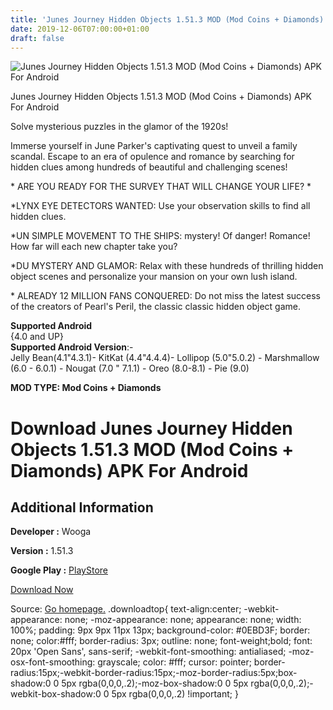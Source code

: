 ```yaml
---
title: 'Junes Journey Hidden Objects 1.51.3 MOD (Mod Coins + Diamonds) APK For Android'
date: 2019-12-06T07:00:00+01:00
draft: false
---
```


![Junes Journey Hidden Objects 1.51.3 MOD (Mod Coins + Diamonds) APK For Android](https://i1.wp.com/apkhome.net/wp-content/uploads/2019/12/Junes-Journey-Hidden-Objects-1.51.3-MOD-Mod-Coins-Diamonds.png "Junes Journey Hidden Objects 1.51.3 MOD (Mod Coins + Diamonds) APK For Android")

  

Junes Journey Hidden Objects 1.51.3 MOD (Mod Coins + Diamonds) APK For Android

Solve mysterious puzzles in the glamor of the 1920s!

Immerse yourself in June Parker's captivating quest to unveil a family scandal. Escape to an era of opulence and romance by searching for hidden clues among hundreds of beautiful and challenging scenes!

\* ARE YOU READY FOR THE SURVEY THAT WILL CHANGE YOUR LIFE? \*

\*LYNX EYE DETECTORS WANTED: Use your observation skills to find all hidden clues.

\*UN SIMPLE MOVEMENT TO THE SHIPS: mystery! Of danger! Romance! How far will each new chapter take you?

\*DU MYSTERY AND GLAMOR: Relax with these hundreds of thrilling hidden object scenes and personalize your mansion on your own lush island.

\* ALREADY 12 MILLION FANS CONQUERED: Do not miss the latest success of the creators of Pearl's Peril, the classic classic hidden object game.

**Supported Android**  
{4.0 and UP}  
**Supported Android Version**:-  
Jelly Bean(4.1"4.3.1)- KitKat (4.4"4.4.4)- Lollipop (5.0"5.0.2) - Marshmallow (6.0 - 6.0.1) - Nougat (7.0 " 7.1.1) - Oreo (8.0-8.1) - Pie (9.0)

**MOD TYPE: Mod Coins + Diamonds**

Download Junes Journey Hidden Objects 1.51.3 MOD (Mod Coins + Diamonds) APK For Android
=======================================================================================

Additional Information
----------------------

**Developer :** Wooga

**Version :** 1.51.3

**Google Play :** [PlayStore](https://play.google.com/store/apps/details?id=net.wooga.junes_journey_hidden_object_mystery_game)

  

[Download Now](https://store4app.co/post/junes-journey-hidden-objects-1-51-3-mod-mod-coins-diamonds-apk-for-android_1575299170)

  
Source: [Go homepage.](https://store4app.co/post/junes-journey-hidden-objects-1-51-3-mod-mod-coins-diamonds-apk-for-android_1575299170) .downloadtop{ text-align:center; -webkit-appearance: none; -moz-appearance: none; appearance: none; width: 100%; padding: 9px 9px 11px 13px; background-color: #0EBD3F; border: none; color:#fff; border-radius: 3px; outline: none; font-weight;bold; font: 20px 'Open Sans', sans-serif; -webkit-font-smoothing: antialiased; -moz-osx-font-smoothing: grayscale; color: #fff; cursor: pointer; border-radius:15px;-webkit-border-radius:15px;-moz-border-radius:5px;box-shadow:0 0 5px rgba(0,0,0,.2);-moz-box-shadow:0 0 5px rgba(0,0,0,.2);-webkit-box-shadow:0 0 5px rgba(0,0,0,.2) !important; }